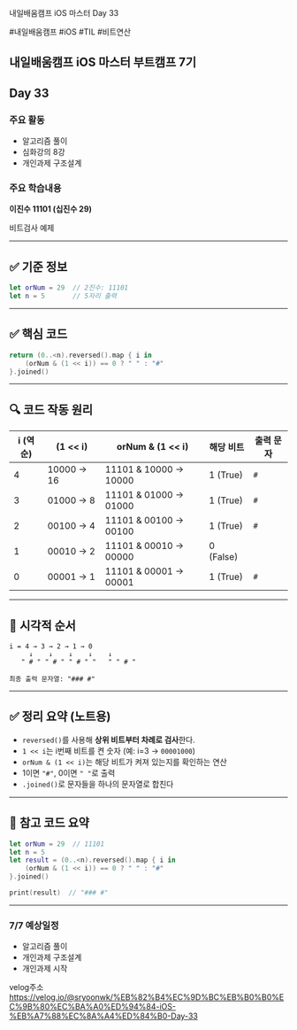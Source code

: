 내일배움캠프 iOS 마스터 Day 33

#내일배움캠프 #iOS #TIL #비트연산

## 내일배움캠프 iOS 마스터 부트캠프 7기

## Day 33

### 주요 활동
- 알고리즘 풀이
- 심화강의 8강
- 개인과제 구조설계

### 주요 학습내용

 **이진수 11101 (십진수 29)** 

 비트검사 예제

---

## ✅ 기준 정보

```swift
let orNum = 29  // 2진수: 11101
let n = 5       // 5자리 출력
```

---

## ✅ 핵심 코드

```swift
return (0..<n).reversed().map { i in
    (orNum & (1 << i)) == 0 ? " " : "#"
}.joined()
```

---

## 🔍 코드 작동 원리

| i (역순) | (1 << i)   | orNum & (1 << i)      | 해당 비트     | 출력 문자 |
| ------ | ---------- | --------------------- | --------- | ----- |
| 4      | 10000 → 16 | 11101 & 10000 → 10000 | 1 (True)  | `#`   |
| 3      | 01000 → 8  | 11101 & 01000 → 01000 | 1 (True)  | `#`   |
| 2      | 00100 → 4  | 11101 & 00100 → 00100 | 1 (True)  | `#`   |
| 1      | 00010 → 2  | 11101 & 00010 → 00000 | 0 (False) | ` `   |
| 0      | 00001 → 1  | 11101 & 00001 → 00001 | 1 (True)  | `#`   |

---

## 🔁 시각적 순서

```plaintext
i = 4 → 3 → 2 → 1 → 0
     ↓    ↓    ↓    ↓    ↓
   " # " " # " " # " "   " " # "

최종 출력 문자열: "### #"
```

---

## ✅ 정리 요약 (노트용)

* `reversed()`를 사용해 **상위 비트부터 차례로 검사**한다.
* `1 << i`는 i번째 비트를 켠 숫자 (예: i=3 → `00001000`)
* `orNum & (1 << i)`는 해당 비트가 켜져 있는지를 확인하는 연산
* 1이면 `"#"`, 0이면 `" "`로 출력
* `.joined()`로 문자들을 하나의 문자열로 합친다

---

## 📌 참고 코드 요약 

```swift
let orNum = 29  // 11101
let n = 5
let result = (0..<n).reversed().map { i in
    (orNum & (1 << i)) == 0 ? " " : "#"
}.joined()

print(result)  // "### #"
```

---

### 7/7 예상일정

- 알고리즘 풀이
- 개인과제 구조설계
- 개인과제 시작

velog주소   
https://velog.io/@sryoonwk/%EB%82%B4%EC%9D%BC%EB%B0%B0%EC%9B%80%EC%BA%A0%ED%94%84-iOS-%EB%A7%88%EC%8A%A4%ED%84%B0-Day-33